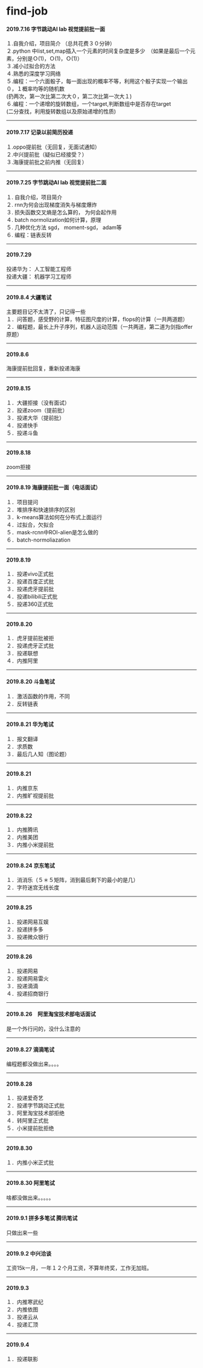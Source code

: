 # find-job
#### 2019.7.16 字节跳动AI lab 视觉提前批一面
１.自我介绍，项目简介 （总共花费３０分钟）  
２.python 中list,set,map插入一个元素的时间复杂度是多少　（如果是最后一个元素，分别是Ｏ(1)，Ｏ(1)，Ｏ(1)）  
３.减小过拟合的方法   
４.熟悉的深度学习网络   
５.编程：一个六面骰子，每一面出现的概率不等，利用这个骰子实现一个输出０，１概率均等的随机数   
   (扔两次，第一次比第二次大０，第二次比第一次大１)   
６.编程：一个递增的旋转数组，一个target,判断数组中是否存在target   
   (二分查找，利用旋转数组以及原始递增的性质)   
  
----

#### 2019.7.17 记录以前简历投递
１.oppo提前批（无回复，无面试通知）   
２.中兴提前批（疑似已经接受？）    
３.海康提前批之前内推（无回复）

----

#### 2019.7.25 字节跳动AI lab 视觉提前批二面  
１. 自我介绍，项目简介  
２. rnn为何会出现梯度消失与梯度爆炸  
３. 损失函数交叉熵是怎么算的， 为何会起作用  
４. batch normolization如何计算，原理   
５. 几种优化方法 sgd， moment-sgd， adam等  
６. 编程：链表反转

-----

#### 2019.7.29
投递华为： 人工智能工程师    
投递大疆： 机器学习工程师

----

#### 2019.8.4 大疆笔试  
主要题目记不太清了，只记得一些    
１．问答题，感受野的计算，特征图尺度的计算，flops的计算（一共两道题）    
２．编程题，最长上升子序列，机器人运动范围（一共两道，第二道为剑指offer原题）    

----

#### 2019.8.6
海康提前批回复，重新投递海康    

----
#### 2019.8.15
１．大疆拒接（没有面试）    
２．投递zoom（提前批）    
３．投递大华（提前批）     
４．投递快手    
５．投递斗鱼    

----
#### 2019.8.18
zoom拒接    

----
#### 2019.8.19 海康提前批一面（电话面试）
１．项目提问     
２．堆排序和快速排序的区别    
３．k-means算法如何在分布式上面运行    
４．过拟合，欠拟合    
５．mask-rcnn中ROI-alien是怎么做的    
６．batch-normoliazation    

----
#### 2019.8.19
１．投递vivo正式批    
２．投递百度正式批    
３．投递虎牙提前批    
４．投递bilibili正式批    
５．投递360正式批    

----

#### 2019.8.20
１．虎牙提前批被拒    
２．投递虎牙正式批    
３．投递联想    
４．内推阿里    

----

#### 2019.8.20 斗鱼笔试
１．激活函数的作用，不同    
２．反转链表    

----
#### 2019.8.21 华为笔试
１．报文翻译    
２．求质数    
３．最后几人知（图论题）    

----
#### 2019.8.21
１．内推京东     
２．内推旷视提前批    

----
#### 2019.8.22
１．内推腾讯    
２．内推美团    
３．内推小米提前批    

----
#### 2019.8.24 京东笔试
１．消消乐（５＊５矩阵，消到最后剩下的最小的是几）     
２．字符迷宫无线长度    

----
#### 2019.8.25 
１．投递网易互娱    
２．投递拼多多    
３．投递微众银行    

----
#### 2019.8.26
１．投递网易    
２．投递网易雷火    
３．投递滴滴    
４．投递招商银行    

----

#### 2019.8.26　阿里淘宝技术部电话面试
是一个外行问的，没什么注意的     

----
#### 2019.8.27 滴滴笔试
编程题都没做出来。。。。       

----
#### 2019.8.28 
１．投递爱奇艺     
２．投递字节跳动正式批      
３．阿里淘宝技术部拒绝    
４．转阿里正式批    
５．小米提前批拒绝    

----
#### 2019.8.30 
１．内推小米正式批    

----
#### 2019.8.30 阿里笔试
啥都没做出来。。。。。

----
#### 2019.9.1 拼多多笔试 腾讯笔试
只做出来一些

----
#### 2019.9.2 中兴洽谈
工资15k一月，一年１２个月工资，不算年终奖，工作无加班。

----
#### 2019.9.3 
１．内推寒武纪     
２．内推依图     
３．投递云从     
４．投递汇顶    

----
#### 2019.9.4
１．投递联影    


